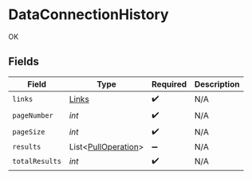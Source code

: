 # DataConnectionHistory

OK


## Fields

| Field                                                       | Type                                                        | Required                                                    | Description                                                 |
| ----------------------------------------------------------- | ----------------------------------------------------------- | ----------------------------------------------------------- | ----------------------------------------------------------- |
| `links`                                                     | [Links](../../models/shared/Links.md)                       | :heavy_check_mark:                                          | N/A                                                         |
| `pageNumber`                                                | *int*                                                       | :heavy_check_mark:                                          | N/A                                                         |
| `pageSize`                                                  | *int*                                                       | :heavy_check_mark:                                          | N/A                                                         |
| `results`                                                   | List<[PullOperation](../../models/shared/PullOperation.md)> | :heavy_minus_sign:                                          | N/A                                                         |
| `totalResults`                                              | *int*                                                       | :heavy_check_mark:                                          | N/A                                                         |